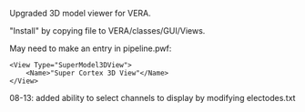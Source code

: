 Upgraded 3D model viewer for VERA.

"Install" by copying file to VERA/classes/GUI/Views.

May need to make an entry in pipeline.pwf:
```
<View Type="SuperModel3DView">
    <Name>"Super Cortex 3D View"</Name>
</View>
```

08-13: added ability to select channels to display by modifying
electodes.txt